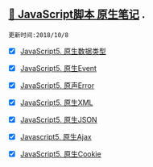 [:whale2: JavaScript脚本 原生笔记](https://developer.mozilla.org/en-US/docs/Web/JavaScript) . 
-----
`更新时间:2018/10/8`

* [x] [JavaScript5. 原生数据类型](https://github.com/kickgod/Front-End/blob/master/Javascript/Javascript5/JavaScriptDateType.md)
 
* [x] [JavaScript5. 原生Event](https://github.com/kickgod/Front-End/blob/master/Javascript/Javascript5/JavaScriptEvent.md)

* [x] [JavaScript5. 原声Error](https://github.com/kickgod/Front-End/blob/master/Javascript/Javascript5/ErrorHandling.md)

* [x] [JavaScript5. 原生XML](https://github.com/kickgod/Front-End/blob/master/Javascript/Javascript5/JavaScriptXML.md)

* [x] [JavaScript5. 原生JSON ](https://github.com/kickgod/Front-End/blob/master/Javascript/Javascript5/JavaScriptJson.md)

* [x] [Javascript5. 原生Ajax ](https://github.com/kickgod/Front-End/blob/master/Javascript/Javascript5/JavaScriptAjax.md)

* [x] [JavaScript5. 原生Cookie](https://github.com/kickgod/Front-End/blob/master/Javascript/Javascript5/JavaScriptCookie.md)


